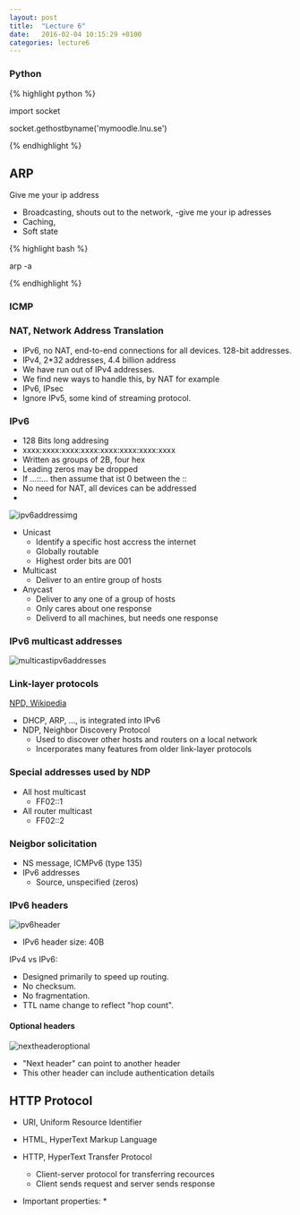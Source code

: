 ```yaml
---
layout: post
title:  "Lecture 6"
date:   2016-02-04 10:15:29 +0100
categories: lecture6
---
```



### Python

{% highlight python %}

import socket

socket.gethostbyname('mymoodle.lnu.se')

{% endhighlight %}


## ARP

Give me your ip address

* Broadcasting, shouts out to the network, -give me your ip adresses
* Caching, 
* Soft state

{% highlight bash %}

arp -a

{% endhighlight %}


### ICMP


### NAT, Network Address Translation

* IPv6, no NAT, end-to-end connections for all devices. 128-bit addresses.
* IPv4, 2*32 addresses, 4.4 billion address
* We have run out of IPv4 addresses.
* We find new ways to handle this, by NAT for example
* IPv6, IPsec
* Ignore IPv5, some kind of streaming protocol.

### IPv6
* 128 Bits long addresing
* xxxx:xxxx:xxxx:xxxx:xxxx:xxxx:xxxx:xxxx
* Written as groups of 2B, four hex
* Leading zeros may be dropped
* If ...::... then assume that ist 0 between the ::
* No need for NAT, all devices can be addressed
*

![ipv6addressimg](https://teknikpappan.files.wordpress.com/2011/07/ipv6.jpg)

* Unicast
  * Identify a specific host accress the internet
  * Globally routable
  * Highest order bits are 001
* Multicast
  * Deliver to an entire group of hosts
* Anycast
  * Deliver to any one of a group of hosts
  * Only cares about one response
  * Deliverd to all machines, but needs one response

### IPv6 multicast addresses

![multicastipv6addresses](http://www.cisco.com/c/dam/en/us/td/i/000001-100000/90001-95000/92001-93000/92617.ps/_jcr_content/renditions/92617.jpg)

### Link-layer protocols

[NPD, Wikipedia](https://en.wikipedia.org/wiki/Neighbor_Discovery_Protocol)

* DHCP, ARP, ..., is integrated into IPv6
* NDP, Neighbor Discovery Protocol
  * Used to discover other hosts and routers on a local network
  * Incerporates many features from older link-layer protocols


### Special addresses used by NDP



* All host multicast
  * FF02::1
* All router multicast
  * FF02::2

### Neigbor solicitation

* NS message, ICMPv6 (type 135)
* IPv6 addresses
  * Source, unspecified (zeros)

### IPv6 headers

![ipv6header](http://www.cisco.com/en/US/technologies/tk648/tk872/images/technologies_white_paper0900aecd8054d37d-03.jpg)

* IPv6 header size: 40B

IPv4 vs IPv6:
* Designed primarily to speed up routing.
* No checksum.
* No fragmentation.
* TTL name change to reflect "hop count".

#### Optional headers

![nextheaderoptional](http://www.zytrax.com/images/ipv6_headers.gif)

* "Next header" can point to another header
* This other header can include authentication details



## HTTP Protocol

* URI, Uniform Resource Identifier
* HTML, HyperText Markup Language
* HTTP, HyperText Transfer Protocol
  * Client-server protocol for transferring recources
  * Client sends request and server sends response

* Important properties:
  *
